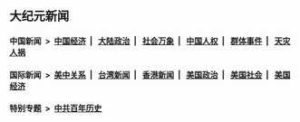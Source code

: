 ## 大纪元新闻

#### 中国新闻 &nbsp;>&nbsp; [中国经济](indexes/ncid283/README.md?07072045) &nbsp;| &nbsp; [大陆政治](indexes/ncid277/README.md?07072045) &nbsp;| &nbsp; [社会万象](indexes/ncid282/README.md?07072045) &nbsp;| &nbsp; [中国人权](indexes/ncid278/README.md?07072045) &nbsp;| &nbsp; [群体事件](indexes/ncid279/README.md?07072045) &nbsp;| &nbsp; [天灾人祸](indexes/ncid280/README.md?07072045)

#### 国际新闻 &nbsp;>&nbsp; [美中关系](indexes/nf1412576/README.md?07072045) &nbsp;| &nbsp; [台湾新闻](indexes/ncid1349361/README.md?07072045) &nbsp;| &nbsp; [香港新闻](indexes/ncid1349362/README.md?07072045) &nbsp;| &nbsp; [美国政治](indexes/ncid1078159/README.md?07072045) &nbsp;| &nbsp; [美国社会](indexes/ncid1078160/README.md?07072045) &nbsp;| &nbsp; [美国经济](indexes/ncid1078158/README.md?07072045)

#### 特别专题 &nbsp;>&nbsp; [中共百年历史](https://github.com/easy2view/epoch-special/blob/master/README.md?07072045)  

